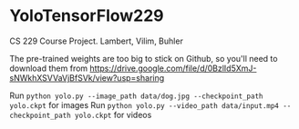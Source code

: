 # YoloTensorFlow229
CS 229 Course Project. Lambert, Vilim, Buhler

The pre-trained weights are too big to stick on Github, so you'll need to download them from <https://drive.google.com/file/d/0BzlId5XmJ-sNWkhXSVVaVjBfSVk/view?usp=sharing>

Run `python yolo.py --image_path data/dog.jpg --checkpoint_path yolo.ckpt` for images
Run `python yolo.py --video_path data/input.mp4 --checkpoint_path yolo.ckpt` for videos

